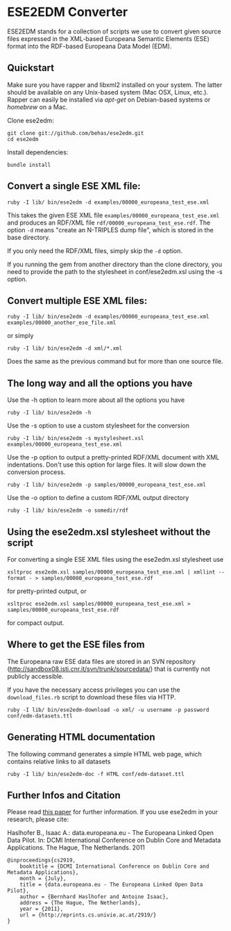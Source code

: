 # ESE2EDM Converter

ESE2EDM stands for a collection of scripts we use to convert given source files expressed in the XML-based Europeana Semantic Elements (ESE) format into the RDF-based Europeana Data Model (EDM).

## Quickstart

Make sure you have rapper and libxml2 installed on your system. The latter should be available on any Unix-based system (Mac OSX, Linux, etc.). Rapper can easily be installed via _apt-get_ on Debian-based systems or _homebrew_ on a Mac.

Clone ese2edm:

    git clone git://github.com/behas/ese2edm.git
    cd ese2edm

Install dependencies:

    bundle install

Convert a single ESE XML file:
---

    ruby -I lib/ bin/ese2edm -d examples/00000_europeana_test_ese.xml

This takes the given ESE XML file `examples/00000_europeana_test_ese.xml` and produces an RDF/XML file `rdf/00000_europeana_test_ese.rdf`. The option `-d` means "create an N-TRIPLES dump file", which is stored in the base directory.

If you only need the RDF/XML files, simply skip the `-d` option.

If you running the gem from another directory than the clone directory, you need to provide the path to the stylesheet in conf/ese2edm.xsl using the -s option.


Convert multiple ESE XML files:
---

    ruby -I lib/ bin/ese2edm -d examples/00000_europeana_test_ese.xml examples/00000_another_ese_file.xml
	
or simply

    ruby -I lib/ bin/ese2edm -d xml/*.xml
	
Does the same as the previous command but for more than one source file.


## The long way and all the options you have

Use the -h option to learn more about all the options you have

    ruby -I lib/ bin/ese2edm -h

Use the -s option to use a custom stylesheet for the conversion

    ruby -I lib/ bin/ese2edm -s mystylesheet.xsl examples/00000_europeana_test_ese.xml

Use the -p option to output a pretty-printed RDF/XML document with XML indentations. Don't use this option for large files. It will slow down the conversion process.

    ruby -I lib/ bin/ese2edm -p samples/00000_europeana_test_ese.xml
	
Use the -o option to define a custom RDF/XML output directory

    ruby -I lib/ bin/ese2edm -o somedir/rdf

## Using the ese2edm.xsl stylesheet without the script

For converting a single ESE XML files using the ese2edm.xsl stylesheet use

    xsltproc ese2edm.xsl samples/00000_europeana_test_ese.xml | xmllint --format - > samples/00000_europeana_test_ese.rdf
  
for pretty-printed output, or

    xsltproc ese2edm.xsl samples/00000_europeana_test_ese.xml > samples/00000_europeana_test_ese.rdf
  
for compact output.

## Where to get the ESE files from

The Europeana raw ESE data files are stored in an SVN repository (http://sandbox08.isti.cnr.it/svn/trunk/sourcedata/) that is currently not publicly accessible.

If you have the necessary access privileges you can use the `download_files.rb` script to download these files via HTTP.

    ruby -I lib/ bin/ese2edm-download -o xml/ -u username -p password conf/edm-datasets.ttl
    
## Generating HTML documentation

The following command generates a simple HTML web page, which contains relative links to all datasets

    ruby -I lib/ bin/ese2edm-doc -f HTML conf/edm-dataset.ttl

## Further Infos and Citation

Please read [this paper](http://eprints.cs.univie.ac.at/2919/) for further information. If you use ese2edm in your research, please cite:

Haslhofer B., Isaac A.: data.europeana.eu - The Europeana Linked Open Data Pilot. In: DCMI International Conference on Dublin Core and Metadata Applications. The Hague, The Netherlands. 2011

    @inproceedings{cs2919,
        booktitle = {DCMI International Conference on Dublin Core and Metadata Applications},
        month = {July},
        title = {data.europeana.eu - The Europeana Linked Open Data Pilot},
        author = {Bernhard Haslhofer and Antoine Isaac},
        address = {The Hague, The Netherlands},
        year = {2011},
        url = {http://eprints.cs.univie.ac.at/2919/}
    }